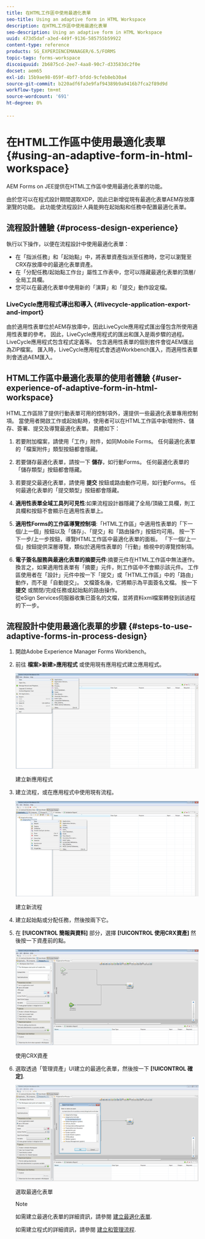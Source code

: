 ```yaml
---
title: 在HTML工作區中使用最適化表單
seo-title: Using an adaptive form in HTML Workspace
description: 在HTML工作區中使用最適化表單
seo-description: Using an adaptive form in HTML Workspace
uuid: 473d5daf-a3ed-449f-9136-585755b59922
content-type: reference
products: SG_EXPERIENCEMANAGER/6.5/FORMS
topic-tags: forms-workspace
discoiquuid: 2b6875cd-2ee7-4aa8-90c7-d33583dc2f0e
docset: aem65
exl-id: 15b9ae98-059f-4bf7-bfdd-9cfeb8eb30a4
source-git-commit: b220adf6fa3e9faf94389b9a9416b7fca2f89d9d
workflow-type: tm+mt
source-wordcount: '691'
ht-degree: 0%

---
```


# 在HTML工作區中使用最適化表單{#using-an-adaptive-form-in-html-workspace}

AEM Forms on JEE提供在HTML工作區中使用最適化表單的功能。

由於您可以在程式設計期間選取XDP，因此已新增從現有最適化表單AEM存放庫瀏覽的功能。 此功能使流程設計人員能夠在起始點和任務中配置最適化表單。

## 流程設計體驗 {#process-design-experience}

執行以下操作，以便在流程設計中使用最適化表單：

* 在「指派任務」和「起始點」中，將表單資產指派至任務時，您可以瀏覽至CRX存放庫中的最適化表單資產。
* 在「分配任務/起始點工作台」屬性工作表中，您可以隱藏最適化表單的頂層/全局工具欄。
* 您可以在最適化表單中使用新的「演算」和「提交」動作設定檔。

### LiveCycle應用程式導出和導入 {#livecycle-application-export-and-import}

由於適用性表單位於AEM存放庫中，因此LiveCycle應用程式匯出僅包含所使用適用性表單的參考。 因此，LiveCycle應用程式的匯出和匯入是兩步驟的過程。 LiveCycle應用程式包含程式定義等。 包含適用性表單的個別套件會從AEM匯出為ZIP檔案。 匯入時，LiveCycle應用程式會透過Workbench匯入，而適用性表單則會透過AEM匯入。

## HTML工作區中最適化表單的使用者體驗 {#user-experience-of-adaptive-form-in-html-workspace}

HTML工作區除了提供行動表單可用的控制項外，還提供一些最適化表單專用控制項。 當使用者開啟工作或起始點時，使用者可以在HTML工作區中新增附件、儲存、簽署、提交及導覽最適化表單。 具體如下：

1. 若要附加檔案，請使用「工作」附件，如同Mobile Forms。 任何最適化表單的「檔案附件」類型按鈕都會隱藏。

1. 若要儲存最適化表單，請按一下 **儲存**，如行動Forms。 任何最適化表單的「儲存類型」按鈕都會隱藏。

1. 若要提交最適化表單，請使用 **提交** 按鈕或路由動作可用，如行動Forms。 任何最適化表單的「提交類型」按鈕都會隱藏。

1. **適用性表單全域工具列可見性**:如果流程設計器隱藏了全局/頂級工具欄，則工具欄和按鈕不會顯示在適用性表單上。

1. **適用性Forms的工作區導覽控制項**:「HTML工作區」中適用性表單的「下一個/上一個」按鈕以及「儲存」、「提交」和「路由操作」按鈕均可用。 按一下下一步/上一步按鈕，導覽HTML工作區中最適化表單的面板。 「下一個/上一個」按鈕提供深層導覽，類似於適用性表單的「行動」檢視中的導覽控制項。

1. **電子簽名服務與最適化表單的摘要元件**:摘要元件在HTML工作區中無法運作。 換言之，如果適用性表單有「摘要」元件，則工作區中不會顯示該元件。 工作區使用者在「設計」元件中按一下「提交」或「HTML工作區」中的「路由」動作，而不是「自動提交」。 文檔簽名後，它將顯示為平面簽名文檔。 按一下 **提交** 或關閉/完成任務或起始點的路由操作。\
   從eSign Services伺服器收集已簽名的文檔，並將資料xml檔案轉發到該過程的下一步。

## 流程設計中使用最適化表單的步驟 {#steps-to-use-adaptive-forms-in-process-design}

1. 開啟Adobe Experience Manager Forms Workbench。

1. 前往 **檔案>新建>應用程式** 或使用現有應用程式建立應用程式。

   ![建立新應用程式](assets/create_new_appl.png)

   建立新應用程式

1. 建立流程，或在應用程式中使用現有流程。

   ![建立新流程](assets/create_new_process.png)

   建立新流程

1. 建立起始點或分配任務，然後按兩下它。
1. 在 **[!UICONTROL 簡報與資料]** 部分，選擇 **[!UICONTROL 使用CRX資產]** 然後按一下資產前的點。

   ![使用CRX資產](assets/use_crx_asset.png)

   使用CRX資產

1. 選取透過「管理資產」UI建立的最適化表單，然後按一下 **[!UICONTROL 確定]**.

   ![選取最適化表單](assets/selecting_form.png)

   選取最適化表單

   >[!NOTE]
   >
   >如需建立最適化表單的詳細資訊，請參閱 [建立最適化表單](../../forms/using/creating-adaptive-form.md).
   >
   >
   >如需建立程式的詳細資訊，請參閱 [建立和管理流程](https://help.adobe.com/en_US/AEMForms/6.1/WorkbenchHelp/WS92d06802c76abadb-1cc35bda128261a20dd-7ff7.2.html).
